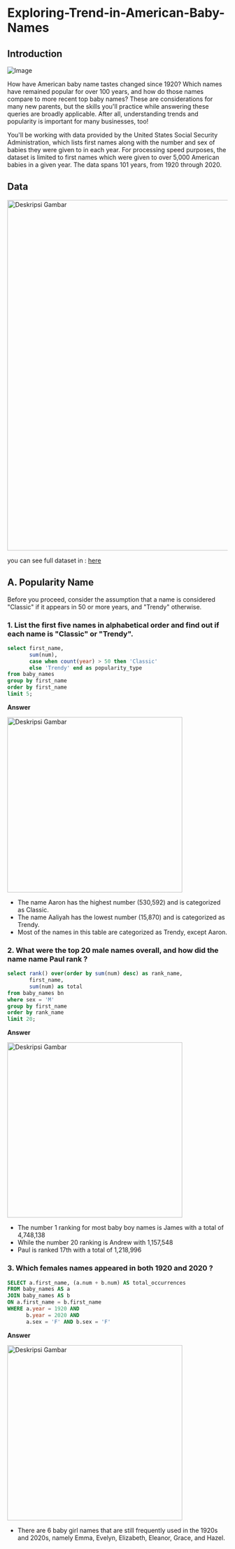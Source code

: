 # Exploring-Trend-in-American-Baby-Names
## Introduction

![Image](https://github.com/user-attachments/assets/b883363a-589c-4966-bf11-cc14c4a4cadb)

How have American baby name tastes changed since 1920? Which names have remained popular for over 100 years, and how do those names compare to more recent top baby names? These are considerations for many new parents, but the skills you'll practice while answering these queries are broadly applicable. After all, understanding trends and popularity is important for many businesses, too!

You'll be working with data provided by the United States Social Security Administration, which lists first names along with the number and sex of babies they were given to in each year. For processing speed purposes, the dataset is limited to first names which were given to over 5,000 American babies in a given year. The data spans 101 years, from 1920 through 2020.

## Data

<img src="https://github.com/user-attachments/assets/e1ff2fa2-6476-456a-a0f8-8057b2fa3053" alt="Deskripsi Gambar" width="800">

you can see full dataset in : [here](https://github.com/user-attachments/files/18631657/baby_names.csv)

## A. Popularity Name
Before you proceed, consider the assumption that a name is considered "Classic" if it appears in 50 or more years, and "Trendy" otherwise.

### 1. List the first five names in alphabetical order and find out if each name is "Classic" or "Trendy".
````sql
select first_name,
	   sum(num),
	   case when count(year) > 50 then 'Classic'
	   else 'Trendy' end as popularity_type
from baby_names
group by first_name 
order by first_name
limit 5;
````

**Answer**

<img src="https://github.com/user-attachments/assets/92267535-5827-4c88-b81f-5553a6a2c453" alt="Deskripsi Gambar" width="400">

- The name Aaron has the highest number (530,592) and is categorized as Classic.
- The name Aaliyah has the lowest number (15,870) and is categorized as Trendy.
- Most of the names in this table are categorized as Trendy, except Aaron.
### 2. What were the top 20 male names overall, and how did the name name Paul rank ?
````sql
select rank() over(order by sum(num) desc) as rank_name,
	   first_name,
	   sum(num) as total
from baby_names bn 
where sex = 'M'
group by first_name 
order by rank_name
limit 20;
````

**Answer**

<img src="https://github.com/user-attachments/assets/018d029a-fd15-4ac7-af3f-fd002abeabf8" alt="Deskripsi Gambar" width="400">

- The number 1 ranking for most baby boy names is James with a total of 4,748,138
- While the number 20 ranking is Andrew with 1,157,548
- Paul is ranked 17th with a total of 1,218,996
### 3. Which females names appeared in both 1920 and 2020 ?
````sql
SELECT a.first_name, (a.num + b.num) AS total_occurrences
FROM baby_names AS a
JOIN baby_names AS b
ON a.first_name = b.first_name
WHERE a.year = 1920 AND
	  b.year = 2020 AND
	  a.sex = 'F' AND b.sex = 'F'
````

**Answer**

<img src="https://github.com/user-attachments/assets/49586ba4-63b3-4a14-b61d-cd2b7b59f8cf" alt="Deskripsi Gambar" width="400">

- There are 6 baby girl names that are still frequently used in the 1920s and 2020s, namely Emma, ​​Evelyn, Elizabeth, Eleanor, Grace, and Hazel.
